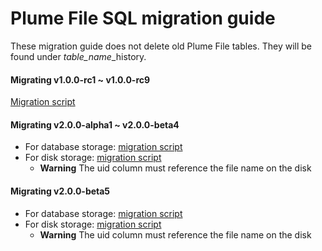 Plume File SQL migration guide
==============================

These migration guide does not delete old Plume File tables. They will be found under *table_name*_history.

#### Migrating v1.0.0-rc1 ~ v1.0.0-rc9

[Migration script](migration_1.0.0-rc1_1.0.0-rc9.sql)

#### Migrating v2.0.0-alpha1 ~ v2.0.0-beta4

- For database storage: [migration script](migration_database_2.0.0-alpha1_2.0.0-beta4.sql)
- For disk storage: [migration script](migration_disk_2.0.0-alpha1_2.0.0-beta4.sql)
  - **Warning** The uid column must reference the file name on the disk

#### Migrating v2.0.0-beta5

- For database storage: [migration script](migration_database_2.0.0-beta5.sql)
- For disk storage: [migration script](migration_disk_2.0.0-beta5.sql)
  - **Warning** The uid column must reference the file name on the disk

